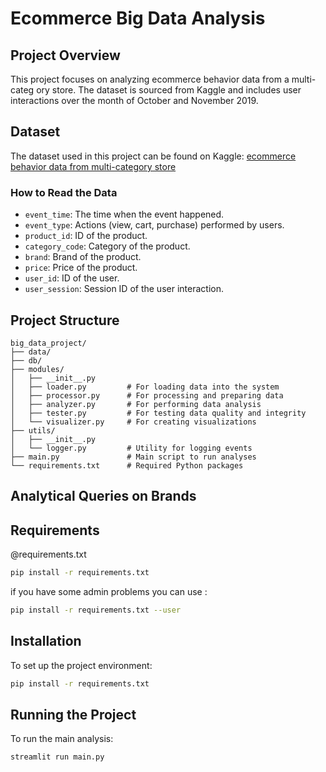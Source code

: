 
# Ecommerce Big Data Analysis

## Project Overview

This project focuses on analyzing ecommerce behavior data from a multi-categ
ory store. The dataset is sourced from Kaggle and includes user interactions over the month of October and November 2019.

## Dataset

The dataset used in this project can be found on Kaggle:
[ecommerce behavior data from multi-category store](https://www.kaggle.com/datasets/mkechinov/ecommerce-behavior-data-from-multi-category-store/data?select=2019-Oct.csv)

### How to Read the Data

- `event_time`: The time when the event happened.
- `event_type`: Actions (view, cart, purchase) performed by users.
- `product_id`: ID of the product.
- `category_code`: Category of the product.
- `brand`: Brand of the product.
- `price`: Price of the product.
- `user_id`: ID of the user.
- `user_session`: Session ID of the user interaction.

## Project Structure

```
big_data_project/
├── data/
├── db/
├── modules/
│   ├── __init__.py
│   ├── loader.py         # For loading data into the system
│   ├── processor.py      # For processing and preparing data
│   ├── analyzer.py       # For performing data analysis
│   ├── tester.py         # For testing data quality and integrity
│   └── visualizer.py     # For creating visualizations
├── utils/
│   ├── __init__.py
│   └── logger.py         # Utility for logging events
├── main.py               # Main script to run analyses
└── requirements.txt      # Required Python packages
```

## Analytical Queries on Brands




## Requirements

@requirements.txt

```bash
pip install -r requirements.txt
```
if you have some admin problems
you can use :

```bash
pip install -r requirements.txt --user
```

## Installation

To set up the project environment:

```bash
pip install -r requirements.txt
```

## Running the Project

To run the main analysis:

```bash
streamlit run main.py
```


